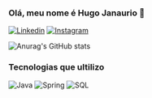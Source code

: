 ### Olá, meu nome é Hugo Janaurio 👋

[![Linkedin](https://img.shields.io/badge/LinkedIn-0077B5?style=for-the-badge&logo=linkedin&logoColor=white)](www.linkedin.com/in/hugo-januário-679706244)
[![Instagram](https://img.shields.io/badge/Instagram-E4405F?style=for-the-badge&logo=instagram&logoColor=white)](https://www.instagram.com/hugojanuariio_/)

![Anurag's GitHub stats](https://github-readme-stats.vercel.app/api?username=hugojanuario5&show_icons=true&theme=radical)

### Tecnologias que ultilizo

![Java](https://img.shields.io/badge/Java-ED8B00?style=for-the-badge&logo=openjdk&logoColor=white)
![Spring](https://img.shields.io/badge/Spring-6DB33F?style=for-the-badge&logo=spring&logoColor=white)
![SQL](https://img.shields.io/badge/MySQL-00000F?style=for-the-badge&logo=mysql&logoColor=white)
